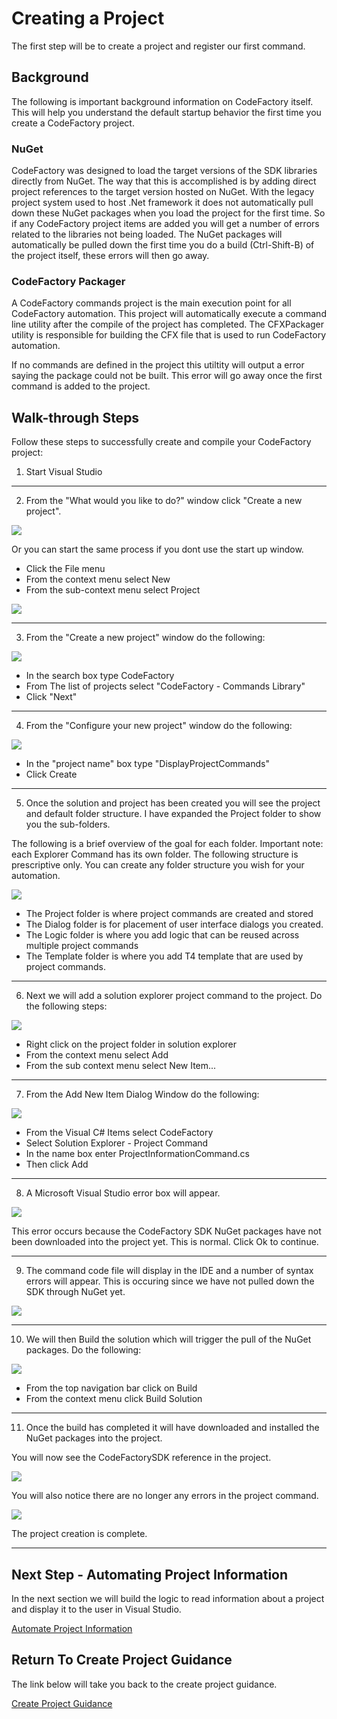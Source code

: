 # Creating a Project
The first step will be to create a project and register our first command.

## Background
The following is important background information on CodeFactory itself. 
This will help you understand the default startup behavior the first time you create a CodeFactory project.

### NuGet
CodeFactory was designed to load the target versions of the SDK libraries directly from NuGet. 
The way that this is accomplished is by adding direct project references to the target version hosted on NuGet.
With the legacy project system used to host .Net framework it does not automatically pull down these NuGet packages when you load the project for the first time. 
So if any CodeFactory project items are added you will get a number of errors related to the libraries not being loaded. 
The NuGet packages will automatically be pulled down the first time you do a build (Ctrl-Shift-B) of the project itself, these errors will then go away.

### CodeFactory Packager
A CodeFactory commands project is the main execution point for all CodeFactory automation. 
This project will automatically execute a command line utility after the compile of the project has completed.
The CFXPackager utility is responsible for building the CFX file that is used to run CodeFactory automation. 

If no commands are defined in the project this utiltity will output a error saying the package could not be built. 
This error will go away once the first command is added to the project. 

 
## Walk-through Steps
Follow these steps to successfully create and compile your CodeFactory project:

1. Start Visual Studio
___
2. From the "What would you like to do?" window click "Create a new project".

![](Images/StartWindowCreateProject.png)

Or you can start the same process if you dont use the start up window. 
 - Click the File menu
 - From the context menu select New
 - From the sub-context menu select Project

![](Images/FileNewProject.png)
___
3. From the "Create a new project" window do the following:

![](Images/SelectCommandLibraryProject.png)

 - In the search box type CodeFactory
 - From The list of projects select "CodeFactory - Commands Library"
 - Click "Next"
___ 
4. From the "Configure your new project" window do the following:

![](Images/ConfigureProject.png)

 - In the "project name" box type "DisplayProjectCommands"
 - Click Create
___ 
5. Once the solution and project has been created you will see the project and default folder structure. I have expanded the Project folder to show you the sub-folders. 

The following is a brief overview of the goal for each folder. 
Important note: each Explorer Command has its own folder. 
The following structure is prescriptive only. 
You can create any folder structure you wish for your automation.

![](Images/ProjectFolderStructure.png)

 - The Project folder is where project commands are created and stored
 - The Dialog folder is for placement of user interface dialogs you created.
 - The Logic folder is where you add logic that can be reused across multiple project commands
 - The Template folder is where you add T4 template that are used by project commands. 
___
6. Next we will add a solution explorer project command to the project. Do the following steps:

![](Images/SolutionExplorerProjectNewItemAdd.png)

 - Right click on the project folder in solution explorer
 - From the context menu select Add
 - From the sub context menu select New Item...
___ 
7. From the Add New Item Dialog Window do the following:

![](Images/AddProjectCommandDialog.png)

- From the Visual C# Items select CodeFactory
- Select Solution Explorer - Project Command
- In the name box enter ProjectInformationCommand.cs
- Then click Add
___
8. A Microsoft Visual Studio error box will appear. 

![](Images/VisualStudioErrorDialogCodeFactory.png)

This error occurs because the CodeFactory SDK NuGet packages have not been downloaded into the project yet. 
This is normal. Click Ok to continue.
___
9. The command code file will display in the IDE and a number of syntax errors will appear. This is occuring since we have not pulled down the SDK through NuGet yet.

![](Images/CodeFactoryReferenceMissingError.png)
___
10. We will then Build the solution which will trigger the pull of the NuGet packages. Do the following:

![](Images/BuildSolution.png)

 - From the top navigation bar click on Build
 - From the context menu click Build Solution
___ 
11. Once the build has completed it will have downloaded and installed the NuGet packages into the project. 

You will now see the CodeFactorySDK reference in the project. 

![](Images/CodeFactorySDKProjectReference.png)

You will also notice there are no longer any errors in the project command.

![](Images/ProjectCommandNoErrors.png)

The project creation is complete. 
___
## Next Step - Automating Project Information
In the next section we will build the logic to read information about a project and display it to the user in Visual Studio. 

[Automate Project Information](AutomateProjectInformation.md)

## Return To Create Project Guidance 
The link below will take you back to the create project guidance.

[Create Project Guidance](Intro.md)
